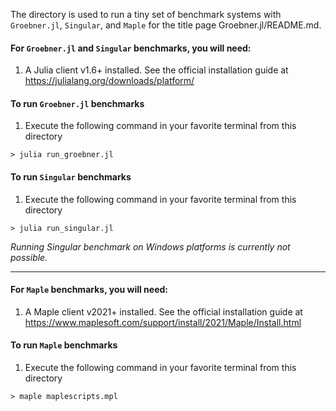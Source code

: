 
The directory is used to run a tiny set of benchmark systems with `Groebner.jl`, `Singular`, and `Maple` for the title page Groebner.jl/README.md.

#### For `Groebner.jl` and `Singular` benchmarks, you will need:

1. A Julia client v1.6+ installed. See the official installation guide at https://julialang.org/downloads/platform/


#### To run `Groebner.jl` benchmarks

1. Execute the following command in your favorite terminal from this directory

```
> julia run_groebner.jl
```

#### To run `Singular` benchmarks

1. Execute the following command in your favorite terminal from this directory

```
> julia run_singular.jl
```

*Running Singular benchmark on Windows platforms is currently not possible.*

---

#### For `Maple` benchmarks, you will need:

1. A Maple client v2021+ installed. See the official installation guide at https://www.maplesoft.com/support/install/2021/Maple/Install.html


#### To run `Maple` benchmarks

1. Execute the following command in your favorite terminal from this directory

```
> maple maplescripts.mpl
```